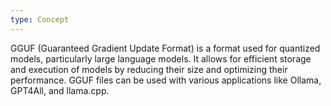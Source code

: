 ```yaml
---
type: Concept
---
```


GGUF (Guaranteed Gradient Update Format) is a format used for quantized models, particularly large language models. It allows for efficient storage and execution of models by reducing their size and optimizing their performance. GGUF files can be used with various applications like Ollama, GPT4All, and llama.cpp.